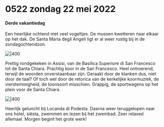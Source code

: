 # 0522 zondag 22 mei 2022
#### Derde vakantiedag  
    
Een heerlijke ochtend met veel vogeltjes. De mussen kwetteren naar elkaar op het dak. De Santa Maria degli Angeli ligt er al weer rustig bij in de zondagochtendzon. 

![|400](https://api.transno.com/v3/document_image/165320055320987cf.jpg)  
    
Prettig rondgekeken in Assisi, van de Basilica Superiore di San Francesco tot de Santa Chiara. Prachtig koor in de San Francesco. Heel ontroerend, terwijl de woorden onverstaanbaar zijn. Geraakt door de klanken dus, niet door de taal? Of toch wel door de retorica van de kerkelijke koormuziek, de vierstemmigheid, de toonsoort misschien. Grappig, de sportwagens op het plein voor de Santa Chiara. 

![|400](https://api.transno.com/v3/document_image/16532495968765642.jpg)  
    
Heerlijk geluncht bij Locanda di Podesta. Daarna weer teruggelopen naar ons hotel, siësta, zwemmen en lezen bij het zwembad. Zeer relaxed allemaal. Morgen begint het grote werk!